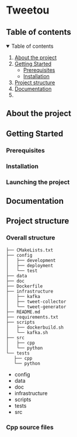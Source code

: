# Tweetou
## Table of contents

<details open="open">
    <summary>Table of contents</summary>
    <ol>
        <li><a href="#about-the-project">About the project</a></li>
        <li>
            <a href="#getting-started">Getting Started</a>
            <ul>
                <li><a href="#prerequisites">Prerequisites</a></li>
                <li><a href="#installation">Installation</a></li>
            </ul>
        </li>
        <li><a href="#project-structure">Project structure</a></li>
        <li><a href="#documentation">Documentation</a><li>
    </ol>
</details>

## About the project

## Getting Started

### Prerequisites

### Installation

### Launching the project

## Documentation

## Project structure

### Overall structure

```
├── CMakeLists.txt
├── config
│   ├── development
│   ├── deployment
│   └── test
├── data
├── doc
├── Dockerfile
├── infrastructure
│   ├── kafka
│   ├── tweet-collector
│   └── tweet-generator
├── README.md
├── requirements.txt
├── scripts
│   ├── dockerbuild.sh
│   └── kafka.sh
├── src
│   ├── cpp
│   └── python
└── tests
   ├── cpp
   └── python
```

- config
- data
- doc
- infrastructure
- scripts
- tests
- src

### Cpp source files

